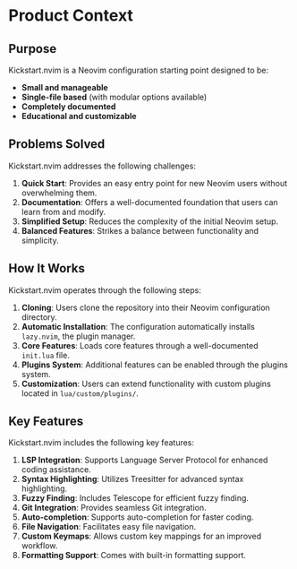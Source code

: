 # Product Context

## Purpose
Kickstart.nvim is a Neovim configuration starting point designed to be:
- **Small and manageable**
- **Single-file based** (with modular options available)
- **Completely documented**
- **Educational and customizable**

## Problems Solved
Kickstart.nvim addresses the following challenges:
1. **Quick Start**: Provides an easy entry point for new Neovim users without overwhelming them.
2. **Documentation**: Offers a well-documented foundation that users can learn from and modify.
3. **Simplified Setup**: Reduces the complexity of the initial Neovim setup.
4. **Balanced Features**: Strikes a balance between functionality and simplicity.

## How It Works
Kickstart.nvim operates through the following steps:
1. **Cloning**: Users clone the repository into their Neovim configuration directory.
2. **Automatic Installation**: The configuration automatically installs `lazy.nvim`, the plugin manager.
3. **Core Features**: Loads core features through a well-documented `init.lua` file.
4. **Plugins System**: Additional features can be enabled through the plugins system.
5. **Customization**: Users can extend functionality with custom plugins located in `lua/custom/plugins/`.

## Key Features
Kickstart.nvim includes the following key features:
1. **LSP Integration**: Supports Language Server Protocol for enhanced coding assistance.
2. **Syntax Highlighting**: Utilizes Treesitter for advanced syntax highlighting.
3. **Fuzzy Finding**: Includes Telescope for efficient fuzzy finding.
4. **Git Integration**: Provides seamless Git integration.
5. **Auto-completion**: Supports auto-completion for faster coding.
6. **File Navigation**: Facilitates easy file navigation.
7. **Custom Keymaps**: Allows custom key mappings for an improved workflow.
8. **Formatting Support**: Comes with built-in formatting support.